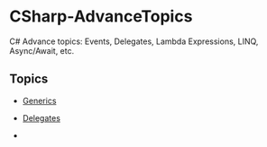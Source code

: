 # CSharp-AdvanceTopics
 C# Advance topics: Events, Delegates, Lambda Expressions, LINQ, Async/Await, etc.

## Topics

* [Generics](./Generics/generics.md)

* [Delegates](./Delegates/delegates.md)

* 
